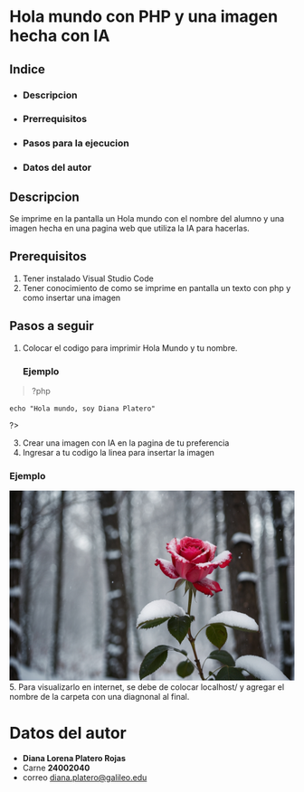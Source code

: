 # Hola mundo con PHP y una imagen hecha con IA

## Indice
- ### Descripcion
- ### Prerrequisitos
- ### Pasos para la ejecucion
- ### Datos del autor

## Descripcion 
Se imprime en la pantalla un Hola mundo con el nombre del alumno y una imagen hecha en una pagina web que utiliza la IA para hacerlas. 

## Prerequisitos
 1. Tener instalado Visual Studio Code
 2. Tener conocimiento de como se imprime en pantalla un texto con php y como insertar una imagen


## Pasos a seguir
1. Colocar el codigo para imprimir Hola Mundo y tu nombre.
   ### Ejemplo
> ?php

    echo "Hola mundo, soy Diana Platero"
?>

3. Crear una imagen con IA en la pagina de tu preferencia
4. Ingresar a tu codigo la linea para insertar la imagen
### Ejemplo
<img src="rosa.jpg" alt="Rosa"> 
5. Para visualizarlo en internet, se debe de colocar localhost/ y agregar el nombre de la carpeta con una diagnonal al final.

# Datos del autor
- **Diana Lorena Platero Rojas**
- Carne **24002040**
- correo diana.platero@galileo.edu
 
